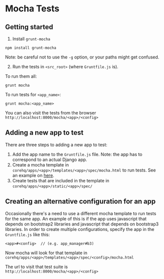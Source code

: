 Mocha Tests
===========

## Getting started

1. Install `grunt-mocha`

```
npm install grunt-mocha
```

Note: be careful not to use the `-g` option, or your paths might get confused.

2. Run the tests in `<src_root>` (where `Gruntfile.js` is).

To run them all:

```
grunt mocha
```

To run tests for `<app_name>`:

```
grunt mocha:<app_name>
```

You can also visit the tests from the browser `http://localhost:8000/mocha/<app>/<config>`


## Adding a new app to test

There are three steps to adding a new app to test:

  1. Add the app name to the `Gruntfile.js` file. Note: the app has to correspond to an actual Django app.
  2. Create a mocha template in `corehq/apps/<app>/templates/<app>/spec/mocha.html` to run tests. See an example on [here](https://github.com/dimagi/commcare-hq/blob/master/corehq/apps/app_manager/templates/app_manager/spec/mocha.html).
  3. Create tests that are included in the template in `corehq/apps/<app>/static/<app>/spec/`


## Creating an alternative configuration for an app

Occasionally there's a need to use a different mocha template to run tests for the same app. An example of this is if the app uses javascript that depends on bootstrap2 libraries and javascript that depends on bootstrap3 libraries. In order to create multiple configurations, specify the app in the `Gruntfile.js` like this:

```
<app>#<config>  // (e.g. app_manager#b3)
```

Now mocha will look for that template in `corehq/apps/<app>/templates/<app>/spec/<config>/mocha.html`

The url to visit that test suite is `http://localhost:8000/mocha/<app>/<config>`
